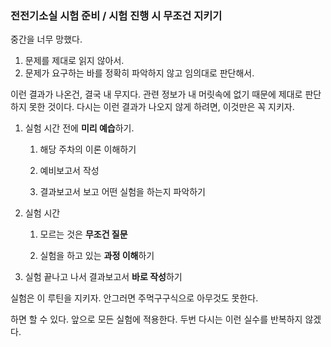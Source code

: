 <h3>전전기소실 시험 준비 / 시험 진행 시 무조건 지키기
</h3>

중간을 너무 망했다.

1. 문제를 제대로 읽지 않아서.
2. 문제가 요구하는 바를 정확히 파악하지 않고 임의대로 판단해서.



이런 결과가 나온건, 결국 내 무지다. 관련 정보가 내 머릿속에 없기 때문에 제대로 판단하지 못한 것이다. 다시는 이런 결과가 나오지 않게 하려면, 이것만은 꼭 지키자.

1. 실험 시간 전에 **미리 예습**하기.

   1. 해당 주차의 이론 이해하기

   2. 예비보고서 작성

   3. 결과보고서 보고 어떤 실험을 하는지 파악하기

      

2. 실험 시간

   1. 모르는 것은 **무조건 질문**

   2. 실험을 하고 있는 **과정 이해**하기

      

3. 실험 끝나고 나서 결과보고서 **바로 작성**하기



실험은 이 루틴을 지키자. 안그러면 주먹구구식으로 아무것도 못한다.

하면 할 수 있다. 앞으로 모든 실험에 적용한다. 두번 다시는 이런 실수를 반복하지 않겠다.